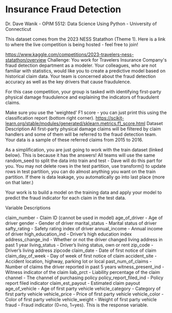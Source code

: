 # Insurance Fraud Detection

Dr. Dave Wanik - OPIM 5512: Data Science Using Python - University of Connecticut

This dataset comes from the 2023 NESS Statathon (Theme 1). Here is a link to where the live competition is being hosted - feel free to join!

https://www.kaggle.com/competitions/2023-travelers-ness-statathon/overview
Challenge: You work for Travelers Insurance Company's fraud detection department as a modeler. Your colleagues, who are not familiar with statistics, would like you to create a predictive model based on historical claim data. Your team is concerned about the fraud detection accuracy as well as the key drivers that cause fraudulence.

For this case competition, your group is tasked with identifying first-party physical damage fraudulence and explaining the indicators of fraudulent claims.

Make sure you use the 'weighted' F1 score - you can just print this using the classification report (bottom right corner).
https://scikit-learn.org/stable/modules/generated/sklearn.metrics.f1_score.html
Dataset Description
All first-party physical damage claims will be filtered by claim handlers and some of them will be referred to the fraud detection team. Your data is a sample of these referred claims from 2015 to 2016.

As a simplification, you are just going to work with the train dataset (linked below). This is because it has the answers! All teams will use the same random_seed to split the data into train and test - Dave will do this part for you. You may not delete rows in the test partition, use transform() to update rows in test partition, you can do almost anything you want on the train partition. If there is data leakage, you automatically go into last place (more on that later.)

Your work is to build a model on the training data and apply your model to predict the fraud indicator for each claim in the test data.

Variable Descriptions

claim_number - Claim ID (cannot be used in model)
age_of_driver - Age of driver
gender - Gender of driver
marital_status - Marital status of driver
safty_rating - Safety rating index of driver
annual_income - Annual income of driver
high_education_ind - Driver’s high education index
address_change_ind - Whether or not the driver changed living address in past 1 year
living_status - Driver’s living status, own or rent
zip_code - Driver’s living address zipcode
claim_date - Date of first notice of claim
claim_day_of_week - Day of week of first notice of claim
accident_site - Accident location, highway, parking lot or local
past_num_of_claims - Number of claims the driver reported in past 5 years
witness_present_ind - Witness indicator of the claim
liab_prct - Liability percentage of the claim
channel - The channel of purchasing policy
policy_report_filed_ind - Policy report filed indicator
claim_est_payout - Estimated claim payout
age_of_vehicle - Age of first party vehicle
vehicle_category - Category of first party vehicle
vehicle_price - Price of first party vehicle
vehicle_color - Color of first party vehicle
vehicle_weight - Weight of first party vehicle
fraud - Fraud indicator (0=no, 1=yes). This is the response variable.
